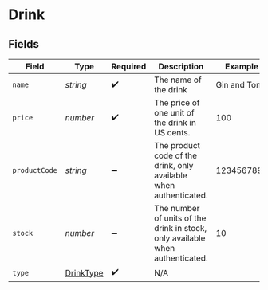 # Drink


## Fields

| Field                                                                         | Type                                                                          | Required                                                                      | Description                                                                   | Example                                                                       |
| ----------------------------------------------------------------------------- | ----------------------------------------------------------------------------- | ----------------------------------------------------------------------------- | ----------------------------------------------------------------------------- | ----------------------------------------------------------------------------- |
| `name`                                                                        | *string*                                                                      | :heavy_check_mark:                                                            | The name of the drink                                                         | Gin and Tonic                                                                 |
| `price`                                                                       | *number*                                                                      | :heavy_check_mark:                                                            | The price of one unit of the drink in US cents.                               | 100                                                                           |
| `productCode`                                                                 | *string*                                                                      | :heavy_minus_sign:                                                            | The product code of the drink, only available when authenticated.             | 1234567890                                                                    |
| `stock`                                                                       | *number*                                                                      | :heavy_minus_sign:                                                            | The number of units of the drink in stock, only available when authenticated. | 10                                                                            |
| `type`                                                                        | [DrinkType](../../models/shared/drinktype.md)                                 | :heavy_check_mark:                                                            | N/A                                                                           |                                                                               |
